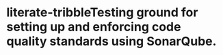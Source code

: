 # literate-tribbleTesting ground for setting up and enforcing code quality standards using SonarQube.
